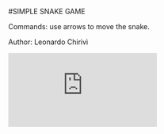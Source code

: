 #SIMPLE SNAKE GAME

Commands: use arrows to move the snake.

Author: Leonardo Chirivì

![picture](https://github.com/LeonardoChirivi/Java-Games/blob/master/Snake/UML.pdf)
